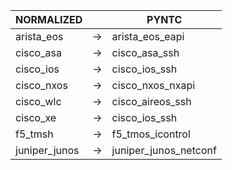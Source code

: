 | NORMALIZED | | PYNTC |
| ---------- | -- | ------ |
| arista_eos | → | arista_eos_eapi |
| cisco_asa | → | cisco_asa_ssh |
| cisco_ios | → | cisco_ios_ssh |
| cisco_nxos | → | cisco_nxos_nxapi |
| cisco_wlc | → | cisco_aireos_ssh |
| cisco_xe | → | cisco_ios_ssh |
| f5_tmsh | → | f5_tmos_icontrol |
| juniper_junos | → | juniper_junos_netconf |